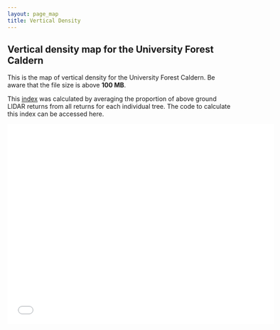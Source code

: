 ```yaml
---
layout: page_map
title: Vertical Density
---
```


Vertical density map for the University Forest Caldern
-------------------------------------------------------------

This is  the map of vertical density for the University Forest Caldern. Be aware that the file size is above **100 MB**.

This
[index](https://github.com/goergen95/mof_caldern/blob/master/src/011_structure_values.R#L97)
was calculated by averaging the proportion of above ground LIDAR returns
from all returns for each individual tree. The code to calculate this
index can be accessed here.


<div class="map_container">
    <iframe class="map_iframe" src="../assets/maps/mapobjects/density.html" width="600" height="450" frameborder="0"
    ></iframe>
</div>

